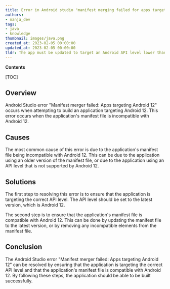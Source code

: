 ```yaml
---
title: Error in Android studio "manifest merging failed for apps targeting Android 12."
authors:
- nanja_dev
tags:
- java
- knowledge
thumbnail: images/java.png
created_at: 2023-02-05 00:00:00
updated_at: 2023-02-05 00:00:00
tldr: The app must be updated to target an Android API level lower than 12.
---
```


**Contents**

[TOC]

## Overview
Android Studio error "Manifest merger failed: Apps targeting Android 12" occurs when attempting to build an application targeting Android 12. This error occurs when the application's manifest file is incompatible with Android 12.

## Causes
The most common cause of this error is due to the application's manifest file being incompatible with Android 12. This can be due to the application using an older version of the manifest file, or due to the application using an API level that is not supported by Android 12.

## Solutions
The first step to resolving this error is to ensure that the application is targeting the correct API level. The API level should be set to the latest version, which is Android 12.

The second step is to ensure that the application's manifest file is compatible with Android 12. This can be done by updating the manifest file to the latest version, or by removing any incompatible elements from the manifest file.

## Conclusion
The Android Studio error "Manifest merger failed: Apps targeting Android 12" can be resolved by ensuring that the application is targeting the correct API level and that the application's manifest file is compatible with Android 12. By following these steps, the application should be able to be built successfully.

